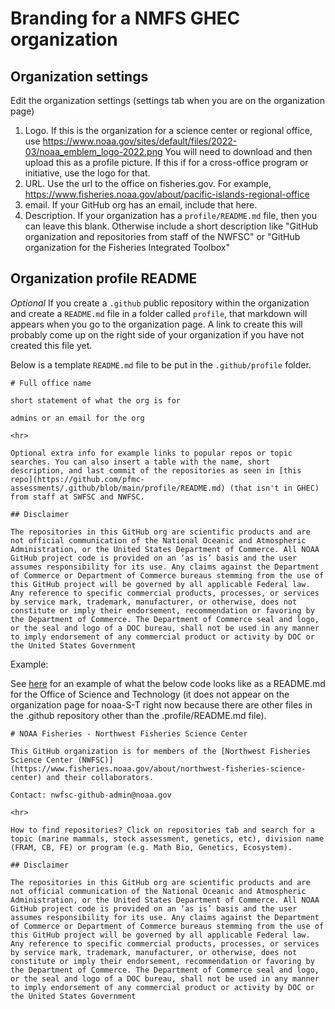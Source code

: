 # Branding for a NMFS GHEC organization

## Organization settings

Edit the organization settings (settings tab when you are on the organization page)

1. Logo. If this is the organization for a science center or regional office, use https://www.noaa.gov/sites/default/files/2022-03/noaa_emblem_logo-2022.png  You will need to download and then upload this as a profile picture. If this if for a cross-office program or initiative, use the logo for that.
2. URL. Use the url to the office on fisheries.gov. For example, https://www.fisheries.noaa.gov/about/pacific-islands-regional-office
3. email. If your GitHub org has an email, include that here.
4. Description. If your organization has a `profile/README.md` file, then you can leave this blank. Otherwise include a short description like "GitHub organization and repositories from staff of the NWFSC" or "GitHub organization for the Fisheries Integrated Toolbox"

## Organization profile README

*Optional* If you create a  `.github` public repository within the organization and create a `README.md` file in a folder called `profile`, that markdown will appears when you go to the organization page. A link to create this will probably come up on the right side of your organization if you have not created this file yet.

Below is a template `README.md` file to be put in the  `.github/profile` folder.

```
# Full office name

short statement of what the org is for

admins or an email for the org

<hr>

Optional extra info for example links to popular repos or topic searches. You can also insert a table with the name, short description, and last commit of the repositories as seen in [this repo](https://github.com/pfmc-assessments/.github/blob/main/profile/README.md) (that isn't in GHEC) from staff at SWFSC and NWFSC.

## Disclaimer

The repositories in this GitHub org are scientific products and are not official communication of the National Oceanic and Atmospheric Administration, or the United States Department of Commerce. All NOAA GitHub project code is provided on an ‘as is’ basis and the user assumes responsibility for its use. Any claims against the Department of Commerce or Department of Commerce bureaus stemming from the use of this GitHub project will be governed by all applicable Federal law. Any reference to specific commercial products, processes, or services by service mark, trademark, manufacturer, or otherwise, does not constitute or imply their endorsement, recommendation or favoring by the Department of Commerce. The Department of Commerce seal and logo, or the seal and logo of a DOC bureau, shall not be used in any manner to imply endorsement of any commercial product or activity by DOC or the United States Government
```

Example:

See [here](https://github.com/noaa-S-T/.github/blob/main/profile/README.md) for an example of what the below code looks like as a README.md for the Office of Science and Technology (it does not appear on the organization page for noaa-S-T right now because there are other files in the .github repository other than the .profile/README.md file).

```
# NOAA Fisheries - Northwest Fisheries Science Center

This GitHub organization is for members of the [Northwest Fisheries Science Center (NWFSC)](https://www.fisheries.noaa.gov/about/northwest-fisheries-science-center) and their collaborators. 

Contact: nwfsc-github-admin@noaa.gov

<hr>

How to find repositories? Click on repositories tab and search for a topic (marine mammals, stock assessment, genetics, etc), division name (FRAM, CB, FE) or program (e.g. Math Bio, Genetics, Ecosystem). 

## Disclaimer

The repositories in this GitHub org are scientific products and are not official communication of the National Oceanic and Atmospheric Administration, or the United States Department of Commerce. All NOAA GitHub project code is provided on an ‘as is’ basis and the user assumes responsibility for its use. Any claims against the Department of Commerce or Department of Commerce bureaus stemming from the use of this GitHub project will be governed by all applicable Federal law. Any reference to specific commercial products, processes, or services by service mark, trademark, manufacturer, or otherwise, does not constitute or imply their endorsement, recommendation or favoring by the Department of Commerce. The Department of Commerce seal and logo, or the seal and logo of a DOC bureau, shall not be used in any manner to imply endorsement of any commercial product or activity by DOC or the United States Government
```

